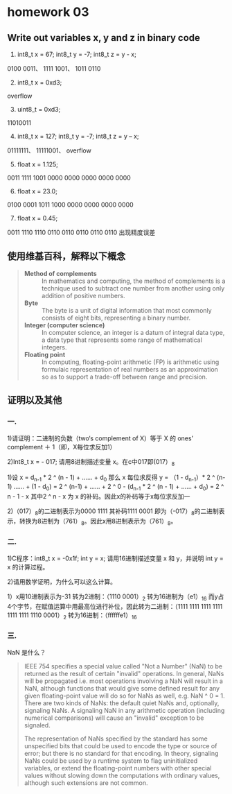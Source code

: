 # homework 03

## Write out variables x, y and z in binary code 

1) int8_t x = 67; int8_t y = -7; int8_t z = y - x;

0100 0011、 1111 1001、 1011 0110  

2) int8_t x = 0xd3;

overflow

3) uint8_t = 0xd3;

11010011

4) int8_t x = 127; int8_t y = -7; int8_t z = y – x;

01111111、 11111001、 overflow

5) float x = 1.125;

0011 1111 1001 0000 0000 0000 0000 0000

6) float x = 23.0;

0100 0001 1011 1000 0000 0000 0000 0000

7) float x = 0.45;

0011 1110 1110 0110 0110 0110 0110 0110 出现精度误差

## 使用维基百科，解释以下概念

><dl>
><dt><strong>Method of complements</strong></dt>
><dd>In mathematics and computing, the method of complements is a technique used to subtract one number from another using only addition of positive numbers.</dd>
><dt><strong>Byte</strong></dt>
><dd>The byte is a unit of digital information that most commonly consists of eight bits, representing a binary number.</dd>
><dt><strong>Integer (computer science)</strong></dt>
><dd>In computer science, an integer is a datum of integral data type, a data type that represents some range of mathematical integers.</dd>
><dt><strong>Floating point</strong></dt>
><dd>In computing, floating-point arithmetic (FP) is arithmetic using formulaic representation of real numbers as an approximation so as to support a trade-off between range and precision. </dd>
></dl>

## 证明以及其他

### 一.

1)请证明：二进制的负数（two‘s complement of X）等于 X 的 ones’ complement ＋ 1（即，X每位求反加1）

2)Int8_t x = - 017; 请用8进制描述变量 x。在c中017即(017）<sub>8</sub>

1)设 x = d<sub>n-1</sub> * 2 ^ (n - 1) + …… + d<sub>0</sub> 那么 x 每位求反得 y = （1 - d<sub>n-1</sub>）* 2 ^ (n-1) …… + (1 - d<sub>0</sub>) =  2 ^ (n-1) + …… + 2 ^ 0 - (d<sub>n-1</sub> * 2 ^ (n - 1) + …… + d<sub>0</sub>) = 2 ^ n - 1 - x  其中2 ^ n - x 为 x 的补码。因此x的补码等于x每位求反加一

2)（017）<sub>8</sub>的二进制表示为0000 1111 其补码1111 0001 即为（-017）<sub>8</sub>的二进制表示，转换为8进制为（761）<sub>8</sub>。因此x用8进制表示为（761）<sub>8</sub>。

### 二.

1)C程序：int8_t x = -0x1f; int y = x; 请用16进制描述变量 x 和 y，并说明 int y = x 的计算过程。

2)请用数学证明，为什么可以这么计算。

1）x用10进制表示为-31 转为2进制：（1110 0001）<sub>2</sub> 转为16进制为（e1）<sub>16</sub> 而y占4个字节，在赋值运算中用最高位进行补位，因此转为二进制：（1111 1111 1111 1111 1111 1111 1110 0001）<sub>2</sub> 转为16进制：（ffffffe1）<sub>16</sub>


### 三.

NaN 是什么？


>IEEE 754 specifies a special value called "Not a Number" (NaN) to be returned as the result of certain "invalid" operations. In general, NaNs will be propagated i.e. most operations involving a NaN will result in a NaN, although functions that would give some defined result for any given floating-point value will do so for NaNs as well, e.g. NaN ^ 0 = 1. There are two kinds of NaNs: the default quiet NaNs and, optionally, signaling NaNs. A signaling NaN in any arithmetic operation (including numerical comparisons) will cause an "invalid" exception to be signaled.
>
>The representation of NaNs specified by the standard has some unspecified bits that could be used to encode the type or source of error; but there is no standard for that encoding. In theory, signaling NaNs could be used by a runtime system to flag uninitialized variables, or extend the floating-point numbers with other special values without slowing down the computations with ordinary values, although such extensions are not common.